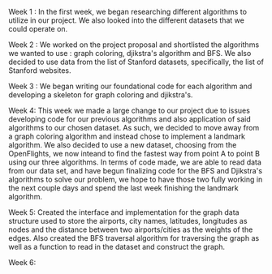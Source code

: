 Week 1 :
In the first week, we began researching different algorithms to utilize in our project. We also looked into the different datasets that we could operate on.

Week 2 :
We worked on the project proposal and shortlisted the algorithms we wanted to use : graph coloring, djikstra's algorithm and BFS. We also decided to use data from the list of Stanford datasets, specifically, the list of Stanford websites.  

Week 3 :
We began writing our foundational code for each algorithm and developing a skeleton for graph coloring and djikstra's.  

Week 4:
This week we made a large change to our project due to issues developing code for our previous algorithms and also application of said algorithms to our chosen dataset. As such, we decided to move away from a graph coloring algorithm and instead chose to implement a landmark algorithm. We also decided to use a new dataset, choosing from the OpenFlights, we now inteand to find the fastest way from point A to point B using our three algorithms. In terms of code made, we are able to read data from our data set, and have begun finalizing code for the BFS and Djikstra's algorithms to solve our problem, we hope to have those two fully working in the next couple days and spend the last week finishing the landmark algorithm.

Week 5: 
Created the interface and implementation for the graph data structure used to store the airports, city names, latitudes, longitudes as nodes and the distance between two airports/cities as the weights of the edges. Also created the BFS traversal algorithm for traversing the graph as well as a function to read in the dataset and construct the graph.

Week 6:

